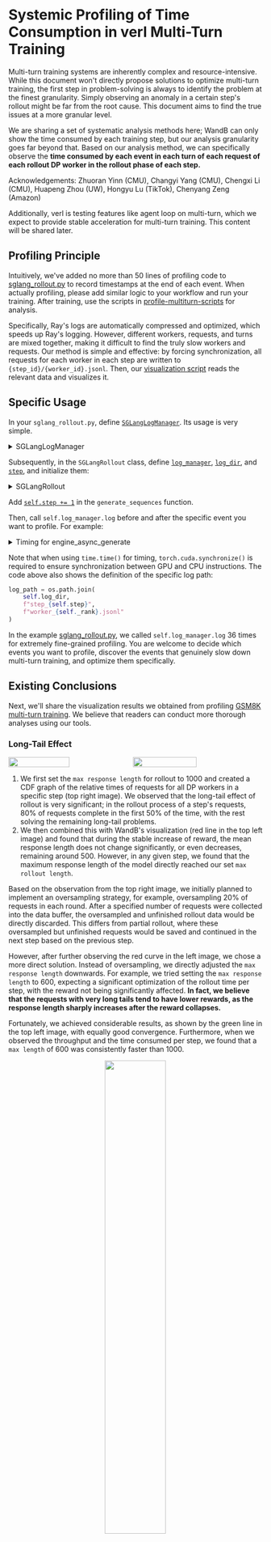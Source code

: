 # Systemic Profiling of Time Consumption in verl Multi-Turn Training

Multi-turn training systems are inherently complex and resource-intensive. While this document won't directly propose solutions to optimize multi-turn training, the first step in problem-solving is always to identify the problem at the finest granularity. Simply observing an anomaly in a certain step's rollout might be far from the root cause. This document aims to find the true issues at a more granular level.

We are sharing a set of systematic analysis methods here; WandB can only show the time consumed by each training step, but our analysis granularity goes far beyond that. Based on our analysis method, we can specifically observe the **time consumed by each event in each turn of each request of each rollout DP worker in the rollout phase of each step.**

Acknowledgements: Zhuoran Yinn (CMU), Changyi Yang (CMU), Chengxi Li (CMU), Huapeng Zhou (UW), Hongyu Lu (TikTok), Chenyang Zeng (Amazon)

Additionally, verl is testing features like agent loop on multi-turn, which we expect to provide stable acceleration for multi-turn training. This content will be shared later.

## Profiling Principle

Intuitively, we've added no more than 50 lines of profiling code to [sglang\_rollout.py](https://github.com/PrinsYin/verl/blob/multiturn_profile_log/verl/workers/rollout/sglang_rollout/sglang_rollout.py) to record timestamps at the end of each event. When actually profiling, please add similar logic to your workflow and run your training. After training, use the scripts in [profile-multiturn-scripts](https://github.com/PrinsYin/verl/tree/multiturn_profile_log/profile-multiturn-scripts) for analysis.

Specifically, Ray's logs are automatically compressed and optimized, which speeds up Ray's logging. However, different workers, requests, and turns are mixed together, making it difficult to find the truly slow workers and requests. Our method is simple and effective: by forcing synchronization, all requests for each worker in each step are written to `{step_id}/{worker_id}.jsonl`. Then, our [visualization script](https://github.com/PrinsYin/verl/tree/multiturn_profile_log/profile-multiturn-scripts) reads the relevant data and visualizes it.

## Specific Usage

In your `sglang_rollout.py`, define [`SGLangLogManager`](https://github.com/PrinsYin/verl/blob/f1c6ee60ae701789875b00616e45bd0ae5cb171c/verl/workers/rollout/sglang_rollout/sglang_rollout.py#L93). Its usage is very simple.

<details>
<summary>SGLangLogManager</summary>

```python
# logging tool for sglang multi-turn rollout
class SGLangLogManager:
    def __init__(self):
        self.file_handles = {}
        atexit.register(self.close_all)
    
    def get_handle(self, log_path):
        if log_path not in self.file_handles:
            os.makedirs(os.path.dirname(log_path), exist_ok=True)
            self.file_handles[log_path] = open(log_path, 'a', buffering=1)
        return self.file_handles[log_path]
    
    def log(self, log_path, event, duration=None, extra=None, workid=None, step=None,**extra_keys):
        handle = self.get_handle(log_path)
        log_entry = {
            "timestamp": datetime.now().isoformat(),
            "event": event,
        }
        if duration is not None:
            log_entry["duration_sec"] = duration
        if extra is not None:
            log_entry["extra"] = extra
        if workid is not None:
            log_entry["workid"] = workid
        if step is not None:
            log_entry["step"] = step
        if extra_keys is not None:
            for key in extra_keys:
                log_entry[key] = extra_keys[key]
        ordered_keys = ["timestamp", "event", "duration_sec"] + [k for k in log_entry.keys() if k not in ("timestamp", "event", "duration_sec")]
        ordered_entry = {k: log_entry[k] for k in ordered_keys if k in log_entry}
        handle.write(json.dumps(ordered_entry) + '\n')
        handle.flush()
    
    def close_all(self):
        for handle in self.file_handles.values():
            handle.close()
```

</details>

Subsequently, in the `SGLangRollout` class, define [`log_manager`](https://github.com/PrinsYin/verl/blob/f1c6ee60ae701789875b00616e45bd0ae5cb171c/verl/workers/rollout/sglang_rollout/sglang_rollout.py#L330), [`log_dir`](https://github.com/PrinsYin/verl/blob/f1c6ee60ae701789875b00616e45bd0ae5cb171c/verl/workers/rollout/sglang_rollout/sglang_rollout.py#L331), and [`step`](https://github.com/PrinsYin/verl/blob/f1c6ee60ae701789875b00616e45bd0ae5cb171c/verl/workers/rollout/sglang_rollout/sglang_rollout.py#L326), and initialize them:

<details>
<summary>SGLangRollout</summary>

```python
class SGLangRollout(BaseRollout):
    def __init__(
        self,
        actor_module: str,
        config: DictConfig,
        processing_class: Union[PreTrainedTokenizer, PreTrainedTokenizerFast, ProcessorMixin],
        model_hf_config,
        port=None,
        trust_remote_code: bool = False,
        device_mesh: DeviceMesh | None = None,
        **kwargs,
    ):
        """Synchronized SGLang rollout engine.

        Args:
            actor_module: Huggingface model name or path to the model. The
                model should be supported by SGLang.
            config: A DictConfig object containing SGLang-specific operational
                parameters and rollout settings.
                Refer to https://docs.sglang.ai/backend/server_arguments.html
            processing_class: The tokenizer or processor instance compatible with the actor_module.
            model_hf_config: The Hugging Face model's configuration (e.g.,
                `transformers.PretrainedConfig`). It provides architectural
                details and hyperparameters like `max_position_embeddings`,
                used by SGLang for correct model initialization. This is
                the model's inherent design, not SGLang's runtime behavior.
            port: Optional port for multi-node initialization when nnodes > 1.
            trust_remote_code: Whether or not to allow for custom models
                defined on the Hub in their own modeling files.
            device_mesh: Optional `DeviceMesh` object for distributed setup.
            **kwargs: Additional keyword arguments, primarily `train_tp` for
                Megatron Backend integration to initialize hybrid engine
                process groups.
        """
        super().__init__()
        self.step = 0
        self.config = config
        self._device_mesh_cpu = device_mesh
        os.environ.setdefault("SGL_DISABLE_TP_MEMORY_INBALANCE_CHECK", "true")
        # Added log_manager
        self.log_manager = SGLangLogManager()
        # Added log_dir. If your experiment does not set EXPERIMENT_NAME, it defaults to multiturn_log_dir.
        self.log_dir = "logs/"+os.getenv("EXPERIMENT_NAME", "multiturn_log_dir")
```

</details>

Add [`self.step += 1`](https://github.com/PrinsYin/verl/blob/f1c6ee60ae701789875b00616e45bd0ae5cb171c/verl/workers/rollout/sglang_rollout/sglang_rollout.py#L619) in the `generate_sequences` function.

Then, call `self.log_manager.log` before and after the specific event you want to profile. For example:

<details>
<summary>Timing for engine_async_generate</summary>

```python
torch.cuda.synchronize()
generate_start_time = time.time()

### Event start
if self._tp_rank == 0:
    loop = asyncio.get_event_loop()
    output = loop.run_until_complete(
        self._engine.async_generate(
            prompt=None,  # because we have already convert it to prompt token id
            sampling_params=request_sampling_params,
            return_logprob=True,
            input_ids=idx_list,
            image_data=image_list,
        )
    )
    torch.cuda.synchronize()
    generate_end_time = time.time()
    log_path = os.path.join(
        self.log_dir,
        f"step_{self.step}",
        f"worker_{self._rank}.jsonl"
    )

    ### Event end

    self.log_manager.log(
        log_path,
        event="engine_async_generate",
        duration=generate_end_time - generate_start_time,
        workid=self._rank,
        step=self.step
    )
```

</details>

Note that when using `time.time()` for timing, `torch.cuda.synchronize()` is required to ensure synchronization between GPU and CPU instructions. The code above also shows the definition of the specific log path:

```python
log_path = os.path.join(
    self.log_dir,
    f"step_{self.step}",
    f"worker_{self._rank}.jsonl"
)
```

In the example [sglang\_rollout.py](https://github.com/PrinsYin/verl/blob/f1c6ee60ae701789875b00616e45bd0ae5cb171c/verl/workers/rollout/sglang_rollout/sglang_rollout.py), we called `self.log_manager.log` 36 times for extremely fine-grained profiling. You are welcome to decide which events you want to profile, discover the events that genuinely slow down multi-turn training, and optimize them specifically.

## Existing Conclusions

Next, we'll share the visualization results we obtained from profiling [GSM8K multi-turn training](https://github.com/PrinsYin/verl/blob/multiturn_profile_log/profile-multiturn-scripts/README.md#a-quick-reproduction-of-the-profile). We believe that readers can conduct more thorough analyses using our tools.

### Long-Tail Effect

<div style="display: flex; align-items: center;">
  <img src="https://github.com/PrinsYin/verl/blob/multiturn_profile_log/profile-multiturn-scripts/script-examples/cdf_per_step.png?raw=true" style="width: 49%;"/>
  <img src="./pics/wandb.png" style="width: 50%;"/>
</div>

1.  We first set the `max response length` for rollout to 1000 and created a CDF graph of the relative times of requests for all DP workers in a specific step (top right image). We observed that the long-tail effect of rollout is very significant; in the rollout process of a step's requests, 80% of requests complete in the first 50% of the time, with the rest solving the remaining long-tail problems.
2.  We then combined this with WandB's visualization (red line in the top left image) and found that during the stable increase of reward, the mean response length does not change significantly, or even decreases, remaining around 500. However, in any given step, we found that the maximum response length of the model directly reached our set `max rollout length`.

Based on the observation from the top right image, we initially planned to implement an oversampling strategy, for example, oversampling 20% of requests in each round. After a specified number of requests were collected into the data buffer, the oversampled and unfinished rollout data would be directly discarded. This differs from partial rollout, where these oversampled but unfinished requests would be saved and continued in the next step based on the previous step.

However, after further observing the red curve in the left image, we chose a more direct solution. Instead of oversampling, we directly adjusted the `max response length` downwards. For example, we tried setting the `max response length` to 600, expecting a significant optimization of the rollout time per step, with the reward not being significantly affected. **In fact, we believe that the requests with very long tails tend to have lower rewards, as the response length sharply increases after the reward collapses.**

Fortunately, we achieved considerable results, as shown by the green line in the top left image, with equally good convergence. Furthermore, when we observed the throughput and the time consumed per step, we found that a `max length` of 600 was consistently faster than 1000.

<div align="center">
<img src="./pics/wandb_600.png" style="width: 49%;"/>
</div>

1.  **Response length min** was not affected.
2.  **Response length mean** initially decreased slightly (because the outlier response lengths dropped from 1000 to 600); as time progressed, the response length mean remained consistently lower, but the reward was equally good, and even consistently better after 80 steps.
3.  **Response length max** was not affected, always reaching the highest length. This is also the core of our strategy—we believe that long-tailed requests severely slow down rollout speed and do not contribute positively to the reward. Directly reducing `max response length` can increase rollout speed while maintaining the reward.
4.  Clearly, **time per step** consistently decreased, and the relative advantage became even more significant after the sharp increase in response length.
5.  In addition, **perf/throughput** was consistently higher.

Overall, we believe that a direct, large-scale reduction of `max response length` is a very effective and simple solution. In fact, we further verified that 500, 600, 700, and 800 still converged very well. More surprisingly, we directly reduced the `max response length` to 400 (note that when `max length` was 1000, the mean response length at step 0 already exceeded 420), and surprisingly, the final convergence effect was still equally good. On one hand, GSM8K itself is very simple and doesn't require that many tokens. On the other hand, using 400 as the max would obviously affect the reward at step 0, dropping it by 0.1. But it still converged to 0.95 in the end, and the mean response length never reached 400 in between. However, after reducing from 600 to 400, there was no significant improvement in time per step.

### Analyzing a specific slow request in an abnormally slow Rollout step

CDF is just the basic use of our analysis tool. We can further analyze the time consumption of each event for each worker. Based on the case where max length was 600, in 7 repeated experiments, we found that step 67 of one experiment was a severe peak, spending significantly more time on rollout.

Further examining each rollout worker in step 67, we found:

<div style="display: flex; align-items: center;">
<img src="https://github.com/PrinsYin/verl/blob/multiturn_profile_log/profile-multiturn-scripts/script-examples/worker_0.png?raw=true" style="width: 50%;"/>
<img src="https://github.com/PrinsYin/verl/blob/multiturn_profile_log/profile-multiturn-scripts/script-examples/worker_1.png?raw=true" style="width: 50%;"/>
</div>

Worker 0's rollout took a very long time, and the other 7 workers were barraged here, waiting for worker 0 to finish. Looking further at the requests in worker 0, we noticed that worker 0 had a total of 512 requests (note that we enabled the [repetitive sampling](https://github.com/volcengine/verl/pull/2258) feature):

```python
data.train_batch_size=256
actor_rollout_ref.rollout.n=16
```

We further obtained the CDF graphs for worker 0 and other workers:

<div style="display: flex; align-items: center;">
<img src="https://github.com/PrinsYin/verl/blob/multiturn_profile_log/profile-multiturn-scripts/script-examples/request_analysis_and_cdf1.png?raw=true" style="width: 50%;"/>
<img src="https://github.com/PrinsYin/verl/blob/multiturn_profile_log/profile-multiturn-scripts/script-examples/request_analysis_and_cdf2.png?raw=true" style="width: 50%;"/>
</div>

We found that the request CDF for worker 0 was very strange: about 400 requests returned in the first 25 seconds, followed by 150 seconds where no requests returned; then the remaining requests returned. Additionally, the slopes at 175s and 15s were consistent, which suggests that the GPU was idle during the middle blank period. We observed this peak once and then conducted 6 repeated experiments, but the same situation never occurred again.

We then looked into those 100 abnormal requests and found two typical ones:

<div style="display: flex; align-items: center;">
<img src="https://github.com/PrinsYin/verl/blob/multiturn_profile_log/profile-multiturn-scripts/script-examples/outlier_req_1.png?raw=true" style="width: 50%;"/>
<img src="https://github.com/PrinsYin/verl/blob/multiturn_profile_log/profile-multiturn-scripts/script-examples/outlier_req_2.png?raw=true" style="width: 50%;"/>
</div>

Both are very abnormal: the **reward calculation** on the left is very slow; the **engine generation** on the right is very slow. We further analyze:

1.  Why is the reward calculation in the left image so slow? I remember GSM8K's reward calculation is just a string comparison, a pure CPU function, it shouldn't be that slow; this is a very suspicious point; and it's worth noting: I'm not sure if the reward calculated during the rollout phase is used during the training phase.

> The reward calculation during the rollout phase is for calculating the end-to-end reward, including tool calling and interaction reward. The reason for the high proportion of `reward_cal` might be that the full response was input. We submitted [a PR](https://github.com/volcengine/verl/pull/2568) to only use the last 300 characters of the last turn to see.

3.  Why is the engine call in the right image so slow?

> Note that based on our profiling tool, we can actually get the time consumption for turn 1 and turn 2. The time for turn 1 is very normal, only 20 seconds, but turn 2 took 150 seconds, and we observed significantly more engine generation than normal. Unfortunately, we did not synchronously capture GPU behavior with nsys at that time. We then conducted 6 repeated experiments, and no peak occurred again. However, no peak might be a good thing, lol.

### Long Preprocessing Time

Next, we'll demonstrate what insights we can gain through the profiling tool. We further analyzed the percentage of time consumed by each request. It can be seen that only three events are significant:

  - `async_generate_duration`: the actual rollout
  - `preprocessing_duration`: preprocessing
  - `barrier_wait_duration`: waiting for all workers to finish rollout

| Event | Avg % of Total Time |
|-------------------------|----------|
| async_generate_duration | 74.05%   |
| preprocessing_duration  | 18.57%   |
| barrier_wait_duration   | 6.39%    |
| broadcast_duration      | 0.52%    |
| data_extraction_duration| 0.35%    |
| cache_flush_duration    | 0.08%    |
| padding_duration        | 0.04%    |
| sorting_duration        | 0.00%    |
| final_construction_duration| 0.00% |
| batch_construction_duration| 0.00% |
| concatenation_duration  | 0.00%    |

We further analyzed the curve of the average percentage of each event in each step. We found that as the response length increased, the proportion of preprocessing also decreased. We believe that the time consumption of preprocessing is almost constant and has little relation to the response length. Furthermore, preprocessing is independent of the step status and can be done during dataset construction. Additionally, the agent loop feature further optimized the time consumption of preprocessing. We will analyze this in a future article.

<div style="display: flex; align-items: center;">
<img src="https://github.com/PrinsYin/verl/blob/multiturn_profile_log/profile-multiturn-scripts/script-examples/event_percentage_step.png?raw=true" style="width: 50%;"/>
</div>

### Turn Analysis

Finally, we analyze the distribution of turns:

<div style="display: flex; align-items: center;">
<img src="https://github.com/PrinsYin/verl/blob/multiturn_profile_log/profile-multiturn-scripts/script-examples/turn_difference.png?raw=true" style="width: 25%;"/>
<img src="https://github.com/PrinsYin/verl/blob/multiturn_profile_log/profile-multiturn-scripts/script-examples/turn_distribution.png?raw=true" style="width: 33.33%;"/>
<img src="https://github.com/PrinsYin/verl/blob/multiturn_profile_log/profile-multiturn-scripts/script-examples/turns_num.png?raw=true" style="width: 33.33%;"/>
</div>

From left to right, these are the average engine generation time for different turns in each step for the first 80 steps; the average time consumed by requests with different numbers of turns; and the average proportion of requests with different numbers of turns in each step.

Intuitively, the actual time spent on engine generation is not much, and most requests have only one or two turns.